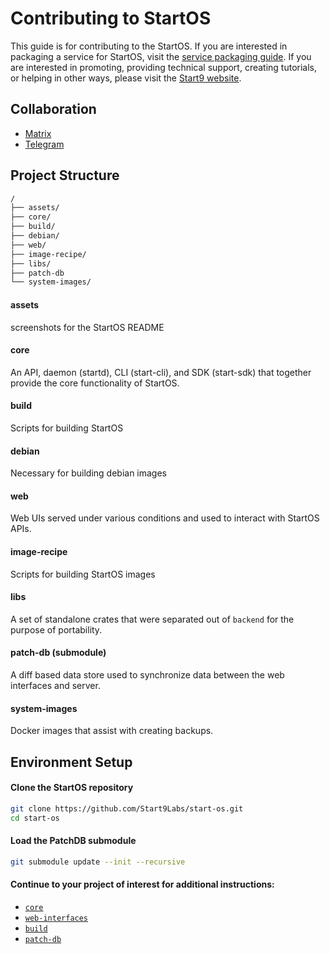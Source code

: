 # Contributing to StartOS

This guide is for contributing to the StartOS. If you are interested in packaging a service for StartOS, visit the [service packaging guide](https://docs.start9.com/latest/developer-docs/). If you are interested in promoting, providing technical support, creating tutorials, or helping in other ways, please visit the [Start9 website](https://start9.com/contributing).

## Collaboration

- [Matrix](https://matrix.to/#/#community-dev:matrix.start9labs.com)
- [Telegram](https://t.me/start9_labs/47471)

## Project Structure

```bash
/
├── assets/
├── core/
├── build/
├── debian/
├── web/
├── image-recipe/
├── libs/
├── patch-db
└── system-images/
```
#### assets
screenshots for the StartOS README

#### core
An API, daemon (startd), CLI (start-cli), and SDK (start-sdk) that together provide the core functionality of StartOS.

#### build
Scripts for building StartOS

#### debian
Necessary for building debian images

#### web
Web UIs served under various conditions and used to interact with StartOS APIs.

#### image-recipe
Scripts for building StartOS images

#### libs
A set of standalone crates that were separated out of `backend` for the purpose of portability.

#### patch-db (submodule)
A diff based data store used to synchronize data between the web interfaces and server.

#### system-images
Docker images that assist with creating backups.

## Environment Setup

#### Clone the StartOS repository
```sh
git clone https://github.com/Start9Labs/start-os.git
cd start-os
```

#### Load the PatchDB submodule
```sh
git submodule update --init --recursive
```

#### Continue to your project of interest for additional instructions:
- [`core`](core/README.md)
- [`web-interfaces`](web-interfaces/README.md)
- [`build`](build/README.md)
- [`patch-db`](https://github.com/Start9Labs/patch-db)
